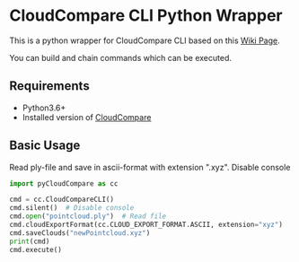 # CloudCompare CLI Python Wrapper
This is a python wrapper for CloudCompare CLI based on this [Wiki Page](https://www.cloudcompare.org/doc/wiki/index.php?title=Command_line_mode).

You can build and chain commands which can be executed. 

## Requirements
* Python3.6+
* Installed version of [CloudCompare](https://cloudcompare.org/)

## Basic Usage
Read ply-file and save in ascii-format with extension ".xyz". Disable console

````python
import pyCloudCompare as cc

cmd = cc.CloudCompareCLI()
cmd.silent()  # Disable console
cmd.open("pointcloud.ply")  # Read file
cmd.cloudExportFormat(cc.CLOUD_EXPORT_FORMAT.ASCII, extension="xyz")
cmd.saveClouds("newPointcloud.xyz")
print(cmd)
cmd.execute()
````